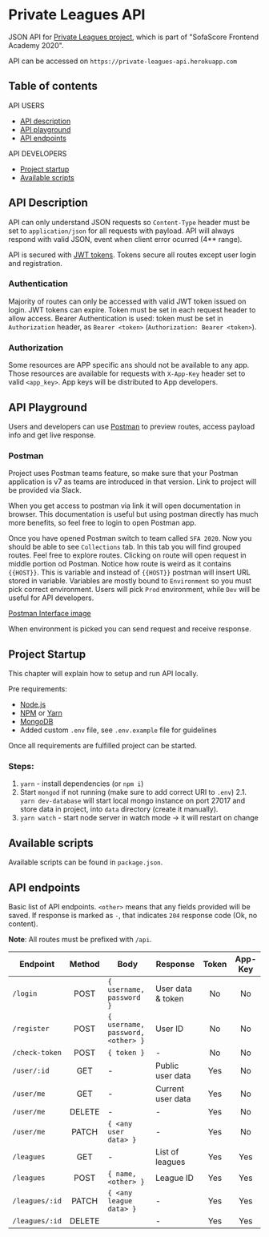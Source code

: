 # Private Leagues API

JSON API for [Private Leagues project](https://github.com/MSekrst/sofascore-academy-2020/tree/master/project), which is part of "SofaScore Frontend Academy 2020".

API can be accessed on `https://private-leagues-api.herokuapp.com`

## Table of contents

API USERS

- [API description](#api-description)
- [API playground](#api-playground)
- [API endpoints](#api-endpoints)

API DEVELOPERS

- [Project startup](#project-startup)
- [Available scripts](#available-scripts)

## API Description

API can only understand JSON requests so `Content-Type` header must be set to `application/json` for all requests with payload.
API will always respond with valid JSON, event when client error ocurred (4\*\* range).

API is secured with [JWT tokens](https://jwt.io/). Tokens secure all routes except user login and registration.

### Authentication

Majority of routes can only be accessed with valid JWT token issued on login. JWT tokens can expire. Token must be set in each request header to allow access. Bearer Authentication is used: token must be set in `Authorization` header, as `Bearer <token>` (`Authorization: Bearer <token>`).

### Authorization

Some resources are APP specific ans should not be available to any app. Those resources are available for requests with `X-App-Key` header set to valid `<app_key>`.
App keys will be distributed to App developers.

## API Playground

Users and developers can use [Postman](https://www.postman.com/downloads/) to preview routes, access payload info and get live response.

### Postman

Project uses Postman teams feature, so make sure that your Postman application is v7 as teams are introduced in that version. Link to project will be provided via Slack.

When you get access to postman via link it will open documentation in browser. This documentation is useful but using postman directly has much more benefits, so feel free to login to open Postman app.

Once you have opened Postman switch to team called `SFA 2020`. Now you should be able to see `Collections` tab. In this tab you will find grouped routes. Feel free to explore routes. Clicking on route will open request in middle portion od Postman. Notice how route is weird as it contains `{{HOST}}`. This is variable and instead of `{{HOST}}` postman will insert URL stored in variable. Variables are mostly bound to `Environment` so you must pick correct environment. Users will pick `Prod` environment, while `Dev` will be useful for API developers.

[Postman Interface image](https://imgur.com/xS2JDV4)

When environment is picked you can send request and receive response.

## Project Startup

This chapter will explain how to setup and run API locally.

Pre requirements:

- [Node.js](https://nodejs.org/en/)
- [NPM](https://nodejs.org/en/) or [Yarn](https://yarnpkg.com/)
- [MongoDB](https://www.mongodb.com/download-center/community)
- Added custom `.env` file, see `.env.example` file for guidelines

Once all requirements are fulfilled project can be started.

### Steps:

1. `yarn` - install dependencies (or `npm i`)
2. Start `mongod` if not running (make sure to add correct URI to `.env`)
   2.1. `yarn dev-database` will start local mongo instance on port 27017 and store data in project, into `data` directory (create it manually).
3. `yarn watch` - start node server in watch mode -> it will restart on change

## Available scripts

Available scripts can be found in `package.json`.

## API endpoints

Basic list of API endpoints. `<other>` means that any fields provided will be saved.
If response is marked as `-`, that indicates `204` response code (Ok, no content).

**Note**: All routes must be prefixed with `/api`.

| Endpoint       | Method | Body                              | Response          | Token | App-Key |
| -------------- | :----: | --------------------------------- | ----------------- | :---: | :-----: |
| `/login`       |  POST  | `{ username, password }`          | User data & token |  No   |   No    |
| `/register`    |  POST  | `{ username, password, <other> }` | User ID           |  No   |   No    |
| `/check-token` |  POST  | `{ token }`                       | -                 |  No   |   No    |
| `/user/:id`    |  GET   | -                                 | Public user data  |  Yes  |   No    |
| `/user/me`     |  GET   | -                                 | Current user data |  Yes  |   No    |
| `/user/me`     | DELETE | -                                 | -                 |  Yes  |   No    |
| `/user/me`     | PATCH  | `{ <any user data> }`             | -                 |  Yes  |   No    |
| `/leagues`     |  GET   | -                                 | List of leagues   |  Yes  |   Yes   |
| `/leagues`     |  POST  | `{ name, <other> }`               | League ID         |  Yes  |   Yes   |
| `/leagues/:id` | PATCH  | `{ <any league data> }`           | -                 |  Yes  |   Yes   |
| `/leagues/:id` | DELETE |                                   | -                 |  Yes  |   Yes   |
